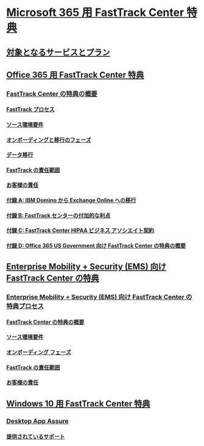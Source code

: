 # [Microsoft 365 用 FastTrack Center 特典](M365-fasttrack-benefit-overview.md)
## [対象となるサービスとプラン](M365-eligible-services-and-plans.md)
## [Office 365 用 FastTrack Center 特典](O365-fasttrack-benefit-for-office-365.md)
### [FastTrack Center の特典の概要](O365-fasttrack-benefit-overview.md)
#### [FastTrack プロセス](O365-fasttrack-process.md)
#### [ソース環境要件](O365-source-environment-expectations.md)
#### [オンボーディングと移行のフェーズ](O365-onboarding-and-migration.md)
#### [データ移行](O365-data-migration.md)
#### [FastTrack の責任範囲](O365-fasttrack-responsibilities.md)
#### [お客様の責任](O365-your-responsibilities.md)
#### [付録 A: IBM Domino から Exchange Online への移行](O365-from-ibm-domino-to-exchange-online.md)
#### [付録 B: FastTrack センターの付加的な利点](O365-fasttrack-additional-benefits.md)
#### [付録 C: FastTrack Center HIPAA ビジネス アソシエイト契約](O365-hipaa-business-associate-agreement.md)
#### [付録 D: Office 365 US Government 向け FastTrack Center の特典の概要](US-Gov-appendix-overview.md)
## [Enterprise Mobility + Security (EMS) 向け FastTrack Center の特典](EMS-fasttrack-benefit-for-EMS.md)
### [Enterprise Mobility + Security (EMS) 向け FastTrack Center の特典プロセス](EMS-fasttrack-process.md)
#### [FastTrack Center の特典の概要](EMS-fasttrack-benefit-overview.md)
#### [ソース環境要件](EMS-source-environment-expectations.md)
#### [オンボーディング フェーズ](EMS-onboarding-phases.md)
#### [FastTrack の責任範囲](EMS-fasttrack-responsibilities.md)
#### [お客様の責任](EMS-your-responsibilities.md)
## [Windows 10 用 FastTrack Center 特典](Win-10-fasttrack-benefit-for-windows-10.md)
### [Desktop App Assure](Win-10-desktop-app-assure.md)
#### [提供されているサポート](Win-10-daa-assistance-offered.md)